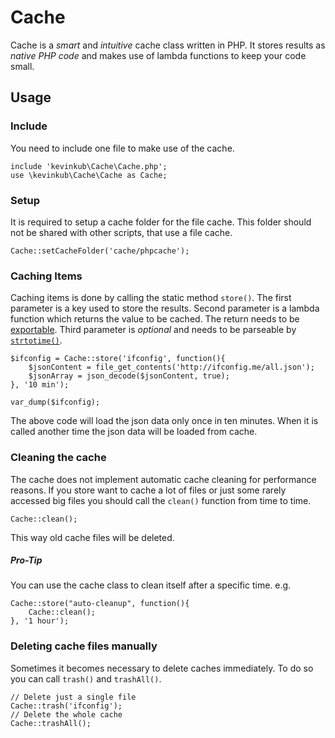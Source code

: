 Cache
=====

Cache is a *smart* and *intuitive* cache class written in PHP. It stores results as *native PHP code* and makes use of lambda functions to keep your code small.

Usage
-----

### Include

You need to include one file to make use of the cache.

    include 'kevinkub\Cache\Cache.php';
    use \kevinkub\Cache\Cache as Cache;


### Setup

It is required to setup a cache folder for the file cache. This folder should not
be shared with other scripts, that use a file cache.

    Cache::setCacheFolder('cache/phpcache');


### Caching Items

Caching items is done by calling the static method `store()`. The first parameter
is a key used to store the results. Second parameter is a lambda function which
returns the value to be cached. The return needs to be [exportable](http://php.net/var_export).
Third parameter is *optional* and needs to be parseable by [`strtotime()`](http://php.net/strtotime).

    $ifconfig = Cache::store('ifconfig', function(){
        $jsonContent = file_get_contents('http://ifconfig.me/all.json');
        $jsonArray = json_decode($jsonContent, true);
    }, '10 min');

    var_dump($ifconfig);

The above code will load the json data only once in ten minutes. When it is called another time the json data will be loaded from cache.


### Cleaning the cache

The cache does not implement automatic cache cleaning for performance reasons.
If you store want to cache a lot of files or just some rarely accessed big files
you should call the `clean()` function from time to time.

    Cache::clean();

This way old cache files will be deleted.


##### Pro-Tip

You can use the cache class to clean itself after a specific time. e.g.

    Cache::store("auto-cleanup", function(){
        Cache::clean();
    }, '1 hour');


### Deleting cache files manually

Sometimes it becomes necessary to delete caches immediately. To do so you can call
`trash()` and `trashAll()`.

    // Delete just a single file
    Cache::trash('ifconfig');
    // Delete the whole cache
    Cache::trashAll();
